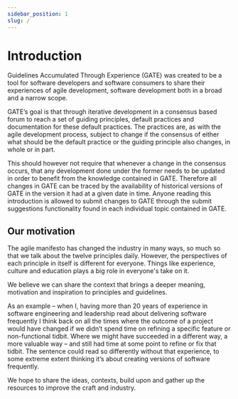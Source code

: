 ```yaml
---
sidebar_position: 1
slug: /
---
```


# Introduction

Guidelines Accumulated Through Experience (GATE) was created to be a tool for
software developers and software consumers to share their experiences of agile
development, software development both in a broad and a narrow scope.

GATE’s goal is that through iterative development in a consensus based forum to
reach a set of guiding principles, default practices and documentation for these
default practices. The practices are, as with the agile development process,
subject to change if the consensus of either what should be the default practice
or the guiding principle also changes, in whole or in part.

This should however not require that whenever a change in the consensus occurs,
that any development done under the former needs to be updated in order to
benefit from the knowledge contained in GATE. Therefore all changes in GATE can
be traced by the availability of historical versions of GATE in the version it
had at a given date in time. Anyone reading this introduction is allowed to
submit changes to GATE through the submit suggestions functionality found in
each individual topic contained in GATE.

## Our motivation

The agile manifesto has changed the industry in many ways, so much so that we
talk about the twelve principles daily. However, the perspectives of each
principle in itself is different for everyone. Things like experience, culture
and education plays a big role in everyone's take on it.

We believe we can share the context that brings a deeper meaning, motivation and
inspiration to principles and guidelines.

As an example – when I, having more than 20 years of experience in software
engineering and leadership read about delivering software frequently I think
back on all the times where the outcome of a project would have changed if we
didn’t spend time on refining a specific feature or non-functional tidbit. Where
we might have succeeded in a different way, a more valuable way – and still had
time at some point to refine or fix that tidbit. The sentence could read so
differently without that experience, to some extreme extent thinking it’s about
creating versions of software frequently.

We hope to share the ideas, contexts, build upon and gather up the resources to
improve the craft and industry.

